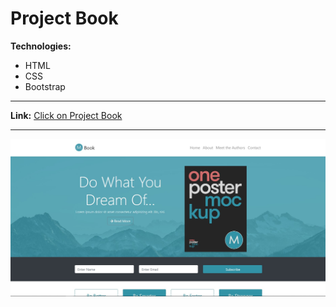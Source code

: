 # Project Book

**Technologies:**
- HTML
- CSS
- Bootstrap

---
**Link:** [Click on Project Book](https://11samo.github.io/project-book/)

---
![Screenshot of site](book_screenshot.jpg)
